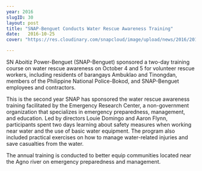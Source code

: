 ```yaml
---
year: 2016
slugID: 30
layout: post
title: "SNAP-Benguet Conducts Water Rescue Awareness Training"
date:   2016-10-25 
cover: "https://res.cloudinary.com/snapcloud/image/upload/news/2016/2016-15-snap.jpg"

---
```

SN Aboitiz Power-Benguet (SNAP-Benguet) sponsored a two-day training course on water rescue awareness on October 4 and 5 for volunteer rescue workers, including residents of barangays Ambuklao and Tinongdan, members of the Philippine National Police-Bokod, and SNAP-Benguet employees and contractors.


This is the second year SNAP has sponsored the water rescue awareness training facilitated by the Emergency Research Center, a non-government organization that specializes in emergency preparedness, management, and education. Led by directors Louie Domingo and Aaron Flynn, participants spent two days learning about safety measures when working near water and the use of basic water equipment. The program also included practical exercises on how to manage water-related injuries and save casualties from the water. 
 
 
The annual training is conducted to better equip communities located near the Agno river on emergency preparedness and management.